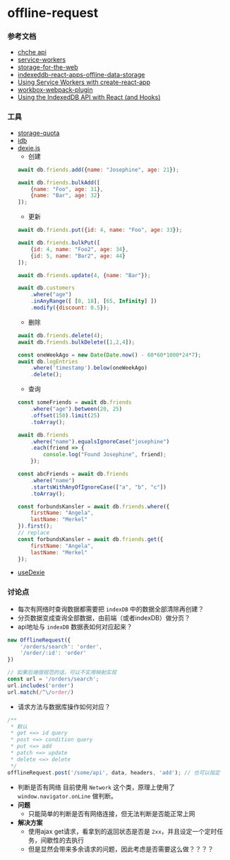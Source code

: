 # offline-request

### 参考文档
- [chche api](https://web.dev/cache-api-quick-guide/)
- [service-workers](https://developers.google.com/web/fundamentals/primers/service-workers)
- [storage-for-the-web](https://web.dev/storage-for-the-web/)
- [indexeddb-react-apps-offline-data-storage](https://blog.logrocket.com/dexie-js-indexeddb-react-apps-offline-data-storage/)
- [Using Service Workers with create-react-app](https://blog.bitsrc.io/using-service-workers-with-react-27a4c5e2d1a9)
- [workbox-webpack-plugin](https://developers.google.com/web/tools/workbox/modules/workbox-webpack-plugin)
- [Using the IndexedDB API with React (and Hooks)](https://levelup.gitconnected.com/using-the-indexeddb-api-with-react-and-hooks-4e63d83a5d1b)

### 工具
- [storage-quota](https://storage-quota.glitch.me/)
- [idb](https://github.com/jakearchibald/idb)
- [dexie.js](https://dexie.org/)
    - 创建
    ```js
    await db.friends.add({name: "Josephine", age: 21});

    await db.friends.bulkAdd([
        {name: "Foo", age: 31},
        {name: "Bar", age: 32}
    ]);
    ```
    - 更新
    ```js
    await db.friends.put({id: 4, name: "Foo", age: 33});

    await db.friends.bulkPut([
        {id: 4, name: "Foo2", age: 34},
        {id: 5, name: "Bar2", age: 44}
    ]);

    await db.friends.update(4, {name: "Bar"});

    await db.customers
        .where("age")
        .inAnyRange([ [0, 18], [65, Infinity] ])
        .modify({discount: 0.5});
    ```
    - 删除
    ```js
    await db.friends.delete(4);
    await db.friends.bulkDelete([1,2,4]);

    const oneWeekAgo = new Date(Date.now() - 60*60*1000*24*7);
    await db.logEntries
        .where('timestamp').below(oneWeekAgo)
        .delete();
    ```
    - 查询
    ```js
    const someFriends = await db.friends
        .where("age").between(20, 25)
        .offset(150).limit(25)
        .toArray();

    await db.friends
        .where("name").equalsIgnoreCase("josephine")
        .each(friend => {
            console.log("Found Josephine", friend);
        });
    
    const abcFriends = await db.friends
        .where("name")
        .startsWithAnyOfIgnoreCase(["a", "b", "c"])
        .toArray();

    const forbundsKansler = await db.friends.where({
        firstName: "Angela",
        lastName: "Merkel"
    }).first();
    // replace
    const forbundsKansler = await db.friends.get({
        firstName: "Angela",
        lastName: "Merkel"
    });
    ```
- [useDexie](https://github.com/ttessarolo/useDexie)

### 讨论点
- 每次有网络时查询数据都需要把 `indexDB` 中的数据全部清除再创建？
- 分页数据变成查询全部数据，由前端（或者indexDB）做分页？
- api地址与 `indexDB` 数据表如何对应起来？
```js
new OfflineRequest({
    '/orders/search': 'order',
    '/order/:id': 'order'
})

// 如果后端很规范的话，可以不实用映射实现
const url = '/orders/search';
url.includes('order')
url.match(/^\/order/)
```
- 请求方法与数据库操作如何对应？
```js
/**
 * 默认
 * get <=> id query
 * post <=> condition query
 * put <=> add
 * patch <=> update
 * delete <=> delete
 */
offlineRequest.post('/some/api', data, headers, 'add'); // 也可以指定
```
- 判断是否有网络
目前使用 `Network` 这个类，原理上使用了 `window.navigator.onLine` 做判断。
- **问题**
    - 只能简单的判断是否有网络连接，但无法判断是否能正常上网
- **解决方案**
    - 使用ajax get请求，看拿到的返回状态是否是 `2xx`，并且设定一个定时任务，间歇性的去执行
    - 但是显然会带来多余请求的问题，因此考虑是否需要这么做？？？？
 